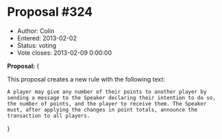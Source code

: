 Proposal #324
============= 
* Author: Colin
* Entered: 2013-02-02 
* Status: voting
* Vote closes: 2013-02-09 0:00:00

__Proposal:__
{

This proposal creates a new rule with the following text:

    A player may give any number of their points to another player by
    sending a message to the Speaker declaring their intention to do so,
    the number of points, and the player to receive them. The Speaker
    must, after applying the changes in point totals, announce the
    transaction to all players.

}